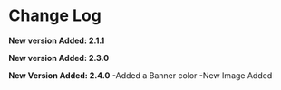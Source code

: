 # Change Log

**New version Added: 2.1.1**

**New version Added: 2.3.0**

**New Version Added: 2.4.0**
  -Added a Banner color
  -New Image Added
  
